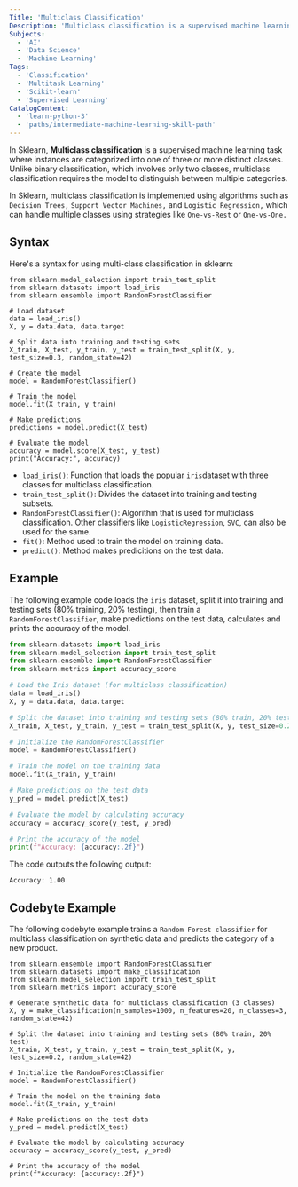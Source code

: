 ```yaml
---
Title: 'Multiclass Classification'
Description: 'Multiclass classification is a supervised machine learning task where instances are categorized into one of three or more distinct classes.'
Subjects:
  - 'AI'
  - 'Data Science'
  - 'Machine Learning'
Tags:
  - 'Classification'
  - 'Multitask Learning'
  - 'Scikit-learn'
  - 'Supervised Learning'
CatalogContent:
  - 'learn-python-3'
  - 'paths/intermediate-machine-learning-skill-path'
---
```


In Sklearn, **Multiclass classification** is a supervised machine learning task where instances are categorized into one of three or more distinct classes. Unlike binary classification, which involves only two classes, multiclass classification requires the model to distinguish between multiple categories.

In Sklearn, multiclass classification is implemented using algorithms such as `Decision Trees,` `Support Vector Machines,` and `Logistic Regression,` which can handle multiple classes using strategies like `One-vs-Rest` or `One-vs-One.`

## Syntax

Here's a syntax for using multi-class classification in sklearn:

```pseudo
from sklearn.model_selection import train_test_split
from sklearn.datasets import load_iris
from sklearn.ensemble import RandomForestClassifier

# Load dataset
data = load_iris()
X, y = data.data, data.target

# Split data into training and testing sets
X_train, X_test, y_train, y_test = train_test_split(X, y, test_size=0.3, random_state=42)

# Create the model
model = RandomForestClassifier()

# Train the model
model.fit(X_train, y_train)

# Make predictions
predictions = model.predict(X_test)

# Evaluate the model
accuracy = model.score(X_test, y_test)
print("Accuracy:", accuracy)
```
- `load_iris()`: Function that loads the popular `iris`dataset with three classes for multiclass classification.
- `train_test_split()`: Divides the dataset into training and testing subsets.
- `RandomForestClassifier()`: Algorithm that is used for multiclass classification. Other classifiers like `LogisticRegression`, `SVC`, can also be used for the same.
- `fit()`: Method used to train the model on training data.
- `predict()`: Method makes predicitions on the test data.

## Example

The following example code loads the `iris` dataset, split it into training and testing sets (80% training, 20% testing), then train a `RandomForestClassifier`, make predictions on the test data, calculates and prints the accuracy of the model.

```py
from sklearn.datasets import load_iris
from sklearn.model_selection import train_test_split
from sklearn.ensemble import RandomForestClassifier
from sklearn.metrics import accuracy_score

# Load the Iris dataset (for multiclass classification)
data = load_iris()
X, y = data.data, data.target

# Split the dataset into training and testing sets (80% train, 20% test)
X_train, X_test, y_train, y_test = train_test_split(X, y, test_size=0.2, random_state=42)

# Initialize the RandomForestClassifier
model = RandomForestClassifier()

# Train the model on the training data
model.fit(X_train, y_train)

# Make predictions on the test data
y_pred = model.predict(X_test)

# Evaluate the model by calculating accuracy
accuracy = accuracy_score(y_test, y_pred)

# Print the accuracy of the model
print(f"Accuracy: {accuracy:.2f}")
```

The code outputs the following output:

```shell
Accuracy: 1.00
```

## Codebyte Example

The following codebyte example trains a `Random Forest classifier` for multiclass classification on synthetic data and predicts the category of a new product.

```codebyte/python
from sklearn.ensemble import RandomForestClassifier
from sklearn.datasets import make_classification
from sklearn.model_selection import train_test_split
from sklearn.metrics import accuracy_score

# Generate synthetic data for multiclass classification (3 classes)
X, y = make_classification(n_samples=1000, n_features=20, n_classes=3, random_state=42)

# Split the dataset into training and testing sets (80% train, 20% test)
X_train, X_test, y_train, y_test = train_test_split(X, y, test_size=0.2, random_state=42)

# Initialize the RandomForestClassifier
model = RandomForestClassifier()

# Train the model on the training data
model.fit(X_train, y_train)

# Make predictions on the test data
y_pred = model.predict(X_test)

# Evaluate the model by calculating accuracy
accuracy = accuracy_score(y_test, y_pred)

# Print the accuracy of the model
print(f"Accuracy: {accuracy:.2f}")
```
